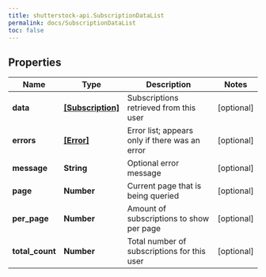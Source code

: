 ```yaml
---
title: shutterstock-api.SubscriptionDataList
permalink: docs/SubscriptionDataList
toc: false
---
```




## Properties

Name | Type | Description | Notes
------------ | ------------- | ------------- | -------------
**data** | [**[Subscription]**](Subscription) | Subscriptions retrieved from this user | [optional] 
**errors** | [**[Error]**](Error) | Error list; appears only if there was an error | [optional] 
**message** | **String** | Optional error message | [optional] 
**page** | **Number** | Current page that is being queried | [optional] 
**per_page** | **Number** | Amount of subscriptions to show per page | [optional] 
**total_count** | **Number** | Total number of subscriptions for this user | [optional] 


